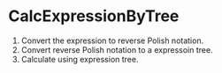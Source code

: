 # CalcExpressionByTree

1. Convert the expression to reverse Polish notation.
2. Convert reverse Polish notation to a expressoin tree.
3. Calculate using expression tree.
